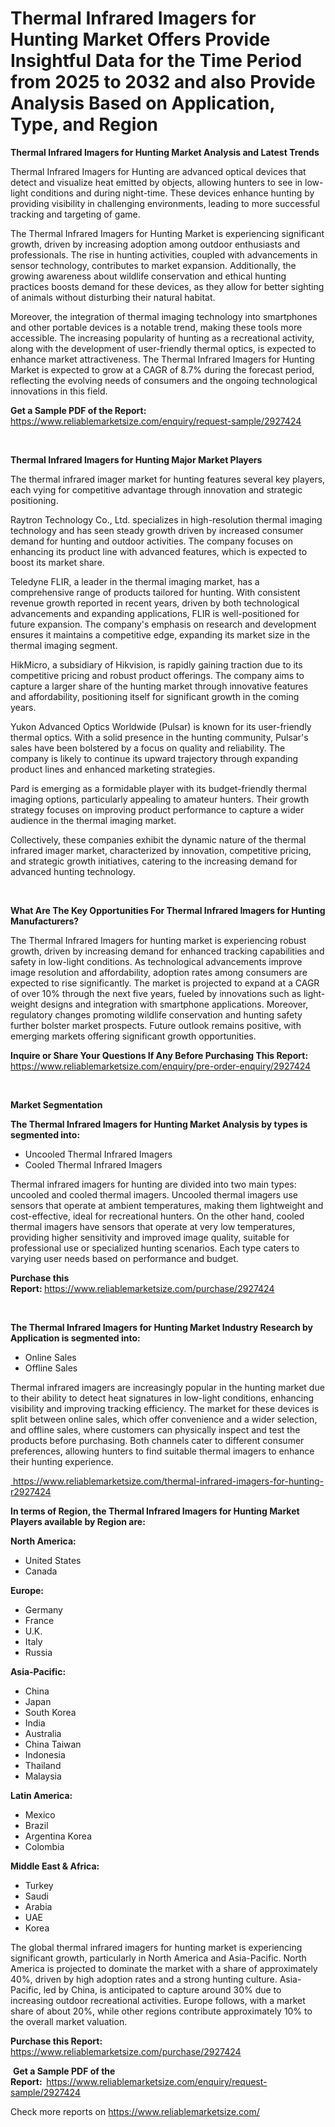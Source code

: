 <p><h1>Thermal Infrared Imagers for Hunting Market Offers Provide Insightful Data for the Time Period from 2025 to 2032 and also Provide Analysis Based on Application, Type, and Region</h1></p><p><strong>Thermal Infrared Imagers for Hunting Market Analysis and Latest Trends</strong></p>
<p><p>Thermal Infrared Imagers for Hunting are advanced optical devices that detect and visualize heat emitted by objects, allowing hunters to see in low-light conditions and during night-time. These devices enhance hunting by providing visibility in challenging environments, leading to more successful tracking and targeting of game.</p><p>The Thermal Infrared Imagers for Hunting Market is experiencing significant growth, driven by increasing adoption among outdoor enthusiasts and professionals. The rise in hunting activities, coupled with advancements in sensor technology, contributes to market expansion. Additionally, the growing awareness about wildlife conservation and ethical hunting practices boosts demand for these devices, as they allow for better sighting of animals without disturbing their natural habitat.</p><p>Moreover, the integration of thermal imaging technology into smartphones and other portable devices is a notable trend, making these tools more accessible. The increasing popularity of hunting as a recreational activity, along with the development of user-friendly thermal optics, is expected to enhance market attractiveness. The Thermal Infrared Imagers for Hunting Market is expected to grow at a CAGR of 8.7% during the forecast period, reflecting the evolving needs of consumers and the ongoing technological innovations in this field.</p></p>
<p><strong>Get a Sample PDF of the Report:&nbsp;</strong> <a href="https://www.reliablemarketsize.com/enquiry/request-sample/2927424?utm_campaign=3073&utm_medium=2&utm_source=Github&utm_content=ia&utm_term=12032025&utm_id=thermal-infrared-imagers-for-hunting">https://www.reliablemarketsize.com/enquiry/request-sample/2927424</a></p>
<p>&nbsp;</p>
<p><strong>Thermal Infrared Imagers for Hunting Major Market Players</strong></p>
<p><p>The thermal infrared imager market for hunting features several key players, each vying for competitive advantage through innovation and strategic positioning. </p><p>Raytron Technology Co., Ltd. specializes in high-resolution thermal imaging technology and has seen steady growth driven by increased consumer demand for hunting and outdoor activities. The company focuses on enhancing its product line with advanced features, which is expected to boost its market share.</p><p>Teledyne FLIR, a leader in the thermal imaging market, has a comprehensive range of products tailored for hunting. With consistent revenue growth reported in recent years, driven by both technological advancements and expanding applications, FLIR is well-positioned for future expansion. The company's emphasis on research and development ensures it maintains a competitive edge, expanding its market size in the thermal imaging segment.</p><p>HikMicro, a subsidiary of Hikvision, is rapidly gaining traction due to its competitive pricing and robust product offerings. The company aims to capture a larger share of the hunting market through innovative features and affordability, positioning itself for significant growth in the coming years.</p><p>Yukon Advanced Optics Worldwide (Pulsar) is known for its user-friendly thermal optics. With a solid presence in the hunting community, Pulsar's sales have been bolstered by a focus on quality and reliability. The company is likely to continue its upward trajectory through expanding product lines and enhanced marketing strategies.</p><p>Pard is emerging as a formidable player with its budget-friendly thermal imaging options, particularly appealing to amateur hunters. Their growth strategy focuses on improving product performance to capture a wider audience in the thermal imaging market.</p><p>Collectively, these companies exhibit the dynamic nature of the thermal infrared imager market, characterized by innovation, competitive pricing, and strategic growth initiatives, catering to the increasing demand for advanced hunting technology.</p></p>
<p>&nbsp;</p>
<p><strong>What Are The Key Opportunities For Thermal Infrared Imagers for Hunting Manufacturers?</strong></p>
<p><p>The Thermal Infrared Imagers for hunting market is experiencing robust growth, driven by increasing demand for enhanced tracking capabilities and safety in low-light conditions. As technological advancements improve image resolution and affordability, adoption rates among consumers are expected to rise significantly. The market is projected to expand at a CAGR of over 10% through the next five years, fueled by innovations such as light-weight designs and integration with smartphone applications. Moreover, regulatory changes promoting wildlife conservation and hunting safety further bolster market prospects. Future outlook remains positive, with emerging markets offering significant growth opportunities.</p></p>
<p><strong>Inquire or Share Your Questions If Any Before Purchasing This Report:</strong> <a href="https://www.reliablemarketsize.com/enquiry/pre-order-enquiry/2927424?utm_campaign=3073&utm_medium=2&utm_source=Github&utm_content=ia&utm_term=12032025&utm_id=thermal-infrared-imagers-for-hunting">https://www.reliablemarketsize.com/enquiry/pre-order-enquiry/2927424</a></p>
<p>&nbsp;</p>
<p><strong>Market Segmentation</strong></p>
<p><strong>The Thermal Infrared Imagers for Hunting Market Analysis by types is segmented into:</strong></p>
<p><ul><li>Uncooled Thermal Infrared Imagers</li><li>Cooled Thermal Infrared Imagers</li></ul></p>
<p><p>Thermal infrared imagers for hunting are divided into two main types: uncooled and cooled thermal imagers. Uncooled thermal imagers use sensors that operate at ambient temperatures, making them lightweight and cost-effective, ideal for recreational hunters. On the other hand, cooled thermal imagers have sensors that operate at very low temperatures, providing higher sensitivity and improved image quality, suitable for professional use or specialized hunting scenarios. Each type caters to varying user needs based on performance and budget.</p></p>
<p><strong>Purchase this Report:&nbsp;</strong><a href="https://www.reliablemarketsize.com/purchase/2927424?utm_campaign=3073&utm_medium=2&utm_source=Github&utm_content=ia&utm_term=12032025&utm_id=thermal-infrared-imagers-for-hunting">https://www.reliablemarketsize.com/purchase/2927424</a></p>
<p>&nbsp;</p>
<p><strong>The Thermal Infrared Imagers for Hunting Market Industry Research by Application is segmented into:</strong></p>
<p><ul><li>Online Sales</li><li>Offline Sales</li></ul></p>
<p><p>Thermal infrared imagers are increasingly popular in the hunting market due to their ability to detect heat signatures in low-light conditions, enhancing visibility and improving tracking efficiency. The market for these devices is split between online sales, which offer convenience and a wider selection, and offline sales, where customers can physically inspect and test the products before purchasing. Both channels cater to different consumer preferences, allowing hunters to find suitable thermal imagers to enhance their hunting experience.</p></p>
<p><a href="https://www.reliablemarketsize.com/thermal-infrared-imagers-for-hunting-r2927424?utm_campaign=3073&utm_medium=2&utm_source=Github&utm_content=ia&utm_term=12032025&utm_id=thermal-infrared-imagers-for-hunting">&nbsp;https://www.reliablemarketsize.com/thermal-infrared-imagers-for-hunting-r2927424</a></p>
<p><strong>In terms of Region, the Thermal Infrared Imagers for Hunting Market Players available by Region are:</strong></p>
<p>
    <p> <strong> North America: </strong>
        <ul>
            <li>United States</li>
            <li>Canada</li>
        </ul>
        </p> 
    <p> <strong> Europe: </strong>
        <ul>
            <li>Germany</li>
            <li>France</li>
            <li>U.K.</li>
            <li>Italy</li>
            <li>Russia</li>
        </ul>
        </p> 
    <p> <strong> Asia-Pacific: </strong>
        <ul>
            <li>China</li>
            <li>Japan</li>
            <li>South Korea</li>
            <li>India</li>
            <li>Australia</li>
            <li>China Taiwan</li>
            <li>Indonesia</li>
            <li>Thailand</li>
            <li>Malaysia</li>
        </ul>
        </p> 
    <p> <strong> Latin America: </strong>
        <ul>
            <li>Mexico</li>
            <li>Brazil</li>
            <li>Argentina Korea</li>
            <li>Colombia</li>
        </ul>
        </p> 
    <p> <strong> Middle East & Africa: </strong>
        <ul>
            <li>Turkey</li>
            <li>Saudi</li>
            <li>Arabia</li>
            <li>UAE</li>
            <li>Korea</li>
        </ul>
    </p>
    </p>
<p><p>The global thermal infrared imagers for hunting market is experiencing significant growth, particularly in North America and Asia-Pacific. North America is projected to dominate the market with a share of approximately 40%, driven by high adoption rates and a strong hunting culture. Asia-Pacific, led by China, is anticipated to capture around 30% due to increasing outdoor recreational activities. Europe follows, with a market share of about 20%, while other regions contribute approximately 10% to the overall market valuation.</p></p>
<p><strong>Purchase this Report: </strong><a href="https://www.reliablemarketsize.com/purchase/2927424?utm_campaign=3073&utm_medium=2&utm_source=Github&utm_content=ia&utm_term=12032025&utm_id=thermal-infrared-imagers-for-hunting">https://www.reliablemarketsize.com/purchase/2927424</a></p>
<p>&nbsp;<strong>Get a Sample PDF of the Report:&nbsp;&nbsp;</strong><a href="https://www.reliablemarketsize.com/enquiry/request-sample/2927424?utm_campaign=3073&utm_medium=2&utm_source=Github&utm_content=ia&utm_term=12032025&utm_id=thermal-infrared-imagers-for-hunting">https://www.reliablemarketsize.com/enquiry/request-sample/2927424</a></p>
<p><strong></strong></p>
<p>Check more reports on <a href="https://www.reliablemarketsize.com/?utm_campaign=3073&utm_medium=2&utm_source=Github&utm_content=ia&utm_term=12032025&utm_id=thermal-infrared-imagers-for-hunting">https://www.reliablemarketsize.com/</a></p>